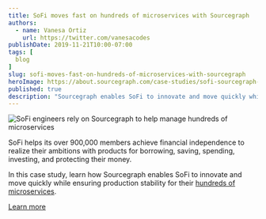 ```yaml
---
title: SoFi moves fast on hundreds of microservices with Sourcegraph
authors:
  - name: Vanesa Ortiz
    url: https://twitter.com/vanesacodes
publishDate: 2019-11-21T10:00-07:00
tags: [
  blog
]
slug: sofi-moves-fast-on-hundreds-of-microservices-with-sourcegraph
heroImage: https://about.sourcegraph.com/case-studies/sofi-sourcegraph-case-study.png
published: true
description: "Sourcegraph enables SoFi to innovate and move quickly while ensuring production stability for hundreds of microservices."
---
```


<p style={{textAlign: 'center'}}>
  <img src="/case-studies/sofi-sourcegraph-case-study-og-embed.png" alt="SoFi engineers rely on Sourcegraph to help manage hundreds of microservices" />
</p>

SoFi helps its over 900,000 members achieve financial independence to realize their ambitions with products for borrowing, saving, spending, investing, and protecting their money. 

In this case study, learn how Sourcegraph enables SoFi to innovate and move quickly while ensuring production stability for their [hundreds of microservices](/case-studies/sofi-moves-fast-on-hundreds-of-microservices).

<div className="align-items-center justify-content-center d-flex">
  <a href="/case-studies/sofi-moves-fast-on-hundreds-of-microservices" className="btn btn-primary mt-4">Learn more</a>
</div>
